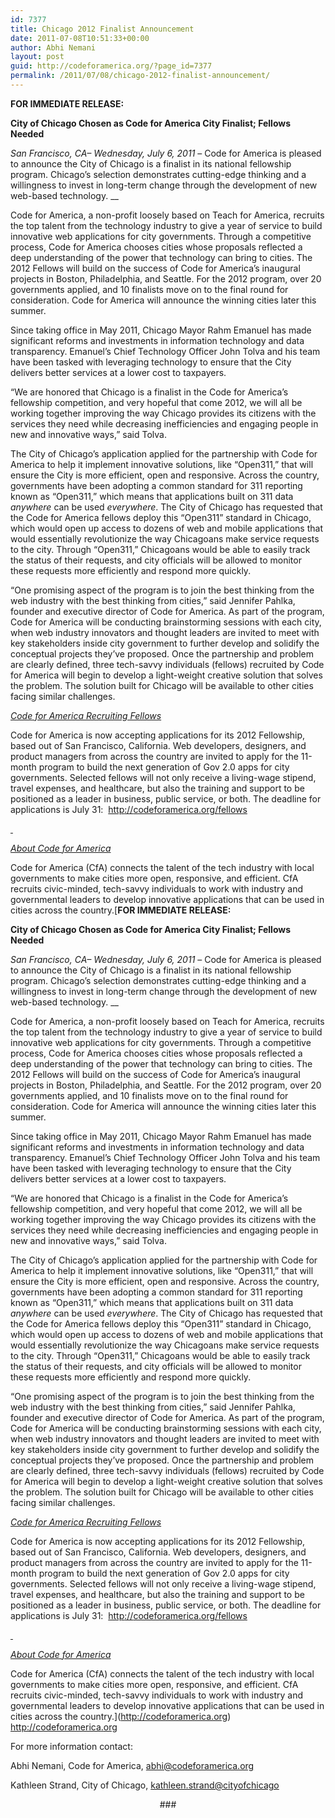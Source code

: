 ```yaml
---
id: 7377
title: Chicago 2012 Finalist Announcement
date: 2011-07-08T10:51:33+00:00
author: Abhi Nemani
layout: post
guid: http://codeforamerica.org/?page_id=7377
permalink: /2011/07/08/chicago-2012-finalist-announcement/
---
```

**FOR IMMEDIATE RELEASE:**

**City of Chicago Chosen as Code for America City Finalist; Fellows Needed**

_San Francisco, CA&#8211; Wednesday, July 6, 2011_ &#8211; Code for America is pleased to announce the City of Chicago is a finalist in its national fellowship program. Chicago’s selection demonstrates cutting-edge thinking and a willingness to invest in long-term change through the development of new web-based technology. __

Code for America, a non-profit loosely based on Teach for America, recruits the top talent from the technology industry to give a year of service to build innovative web applications for city governments. Through a competitive process, Code for America chooses cities whose proposals reflected a deep understanding of the power that technology can bring to cities. The 2012 Fellows will build on the success of Code for America’s inaugural projects in Boston, Philadelphia, and Seattle. For the 2012 program, over 20 governments applied, and 10 finalists move on to the final round for consideration. Code for America will announce the winning cities later this summer.

Since taking office in May 2011, Chicago Mayor Rahm Emanuel has made significant reforms and investments in information technology and data transparency. Emanuel’s Chief Technology Officer John Tolva and his team have been tasked with leveraging technology to ensure that the City delivers better services at a lower cost to taxpayers.

“We are honored that Chicago is a finalist in the Code for America’s fellowship competition, and very hopeful that come 2012, we will all be working together improving the way Chicago provides its citizens with the services they need while decreasing inefficiencies and engaging people in new and innovative ways,” said Tolva.

The City of Chicago’s application applied for the partnership with Code for America to help it implement innovative solutions, like “Open311,” that will ensure the City is more efficient, open and responsive. Across the country, governments have been adopting a common standard for 311 reporting known as “Open311,” which means that applications built on 311 data _anywhere_ can be used _everywhere_. The City of Chicago has requested that the Code for America fellows deploy this “Open311” standard in Chicago, which would open up access to dozens of web and mobile applications that would essentially revolutionize the way Chicagoans make service requests to the city. Through “Open311,” Chicagoans would be able to easily track the status of their requests, and city officials will be allowed to monitor these requests more efficiently and respond more quickly.

“One promising aspect of the program is to join the best thinking from the web industry with the best thinking from cities,” said Jennifer Pahlka, founder and executive director of Code for America. As part of the program, Code for America will be conducting brainstorming sessions with each city, when web industry innovators and thought leaders are invited to meet with key stakeholders inside city government to further develop and solidify the conceptual projects they’ve proposed. Once the partnership and problem are clearly defined, three tech-savvy individuals (fellows) recruited by Code for America will begin to develop a light-weight creative solution that solves the problem. The solution built for Chicago will be available to other cities facing similar challenges.

_<span style="text-decoration: underline;">Code for America Recruiting Fellows</span>_

Code for America is now accepting applications for its 2012 Fellowship, based out of San Francisco, California. Web developers, designers, and product managers from across the country are invited to apply for the 11-month program to build the next generation of Gov 2.0 apps for city governments. Selected fellows will not only receive a living-wage stipend, travel expenses, and healthcare, but also the training and support to be positioned as a leader in business, public service, or both. The deadline for applications is July 31:  [http](http://codeforamerica.org/fellows)[://](http://codeforamerica.org/fellows)[codeforamerica](http://codeforamerica.org/fellows)[.](http://codeforamerica.org/fellows)[org](http://codeforamerica.org/fellows)[/](http://codeforamerica.org/fellows)[fellows](http://codeforamerica.org/fellows)

<span style="text-decoration: underline;"> </span>

_<span style="text-decoration: underline;">About Code for America</span>_

Code for America (CfA) connects the talent of the tech industry with local governments to make cities more open, responsive, and efficient. CfA recruits civic-minded, tech-savvy individuals to work with industry and governmental leaders to develop innovative applications that can be used in cities across the country.[**FOR IMMEDIATE RELEASE:**

**City of Chicago Chosen as Code for America City Finalist; Fellows Needed**

_San Francisco, CA&#8211; Wednesday, July 6, 2011_ &#8211; Code for America is pleased to announce the City of Chicago is a finalist in its national fellowship program. Chicago’s selection demonstrates cutting-edge thinking and a willingness to invest in long-term change through the development of new web-based technology. __

Code for America, a non-profit loosely based on Teach for America, recruits the top talent from the technology industry to give a year of service to build innovative web applications for city governments. Through a competitive process, Code for America chooses cities whose proposals reflected a deep understanding of the power that technology can bring to cities. The 2012 Fellows will build on the success of Code for America’s inaugural projects in Boston, Philadelphia, and Seattle. For the 2012 program, over 20 governments applied, and 10 finalists move on to the final round for consideration. Code for America will announce the winning cities later this summer.

Since taking office in May 2011, Chicago Mayor Rahm Emanuel has made significant reforms and investments in information technology and data transparency. Emanuel’s Chief Technology Officer John Tolva and his team have been tasked with leveraging technology to ensure that the City delivers better services at a lower cost to taxpayers.

“We are honored that Chicago is a finalist in the Code for America’s fellowship competition, and very hopeful that come 2012, we will all be working together improving the way Chicago provides its citizens with the services they need while decreasing inefficiencies and engaging people in new and innovative ways,” said Tolva.

The City of Chicago’s application applied for the partnership with Code for America to help it implement innovative solutions, like “Open311,” that will ensure the City is more efficient, open and responsive. Across the country, governments have been adopting a common standard for 311 reporting known as “Open311,” which means that applications built on 311 data _anywhere_ can be used _everywhere_. The City of Chicago has requested that the Code for America fellows deploy this “Open311” standard in Chicago, which would open up access to dozens of web and mobile applications that would essentially revolutionize the way Chicagoans make service requests to the city. Through “Open311,” Chicagoans would be able to easily track the status of their requests, and city officials will be allowed to monitor these requests more efficiently and respond more quickly.

“One promising aspect of the program is to join the best thinking from the web industry with the best thinking from cities,” said Jennifer Pahlka, founder and executive director of Code for America. As part of the program, Code for America will be conducting brainstorming sessions with each city, when web industry innovators and thought leaders are invited to meet with key stakeholders inside city government to further develop and solidify the conceptual projects they’ve proposed. Once the partnership and problem are clearly defined, three tech-savvy individuals (fellows) recruited by Code for America will begin to develop a light-weight creative solution that solves the problem. The solution built for Chicago will be available to other cities facing similar challenges.

_<span style="text-decoration: underline;">Code for America Recruiting Fellows</span>_

Code for America is now accepting applications for its 2012 Fellowship, based out of San Francisco, California. Web developers, designers, and product managers from across the country are invited to apply for the 11-month program to build the next generation of Gov 2.0 apps for city governments. Selected fellows will not only receive a living-wage stipend, travel expenses, and healthcare, but also the training and support to be positioned as a leader in business, public service, or both. The deadline for applications is July 31:  [http](http://codeforamerica.org/fellows)[://](http://codeforamerica.org/fellows)[codeforamerica](http://codeforamerica.org/fellows)[.](http://codeforamerica.org/fellows)[org](http://codeforamerica.org/fellows)[/](http://codeforamerica.org/fellows)[fellows](http://codeforamerica.org/fellows)

<span style="text-decoration: underline;"> </span>

_<span style="text-decoration: underline;">About Code for America</span>_

Code for America (CfA) connects the talent of the tech industry with local governments to make cities more open, responsive, and efficient. CfA recruits civic-minded, tech-savvy individuals to work with industry and governmental leaders to develop innovative applications that can be used in cities across the country.](http://codeforamerica.org) [http](http://codeforamerica.org)[://](http://codeforamerica.org)[codeforamerica](http://codeforamerica.org)[.](http://codeforamerica.org)[org](http://codeforamerica.org)

For more information contact:

Abhi Nemani, Code for America, <abhi@codeforamerica.org>

Kathleen Strand, City of Chicago, <kathleen.strand@cityofchicago>

<p align="center">
  ###
</p>